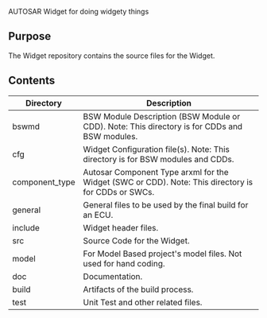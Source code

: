 
AUTOSAR Widget for doing widgety things

## Purpose
 The Widget repository contains the source files for the Widget.

## Contents

Directory | Description
----------|------------
bswmd | BSW Module Description (BSW Module or CDD).  Note: This directory is for CDDs and BSW modules.
cfg | Widget Configuration file(s).  Note: This directory is for BSW modules and CDDs.
component_type | Autosar Component Type arxml for the Widget (SWC or CDD).  Note: This directory is for CDDs or SWCs.
general | General files to be used by the final build for an ECU.
include | Widget header files.
src | Source Code for the Widget.
model | For Model Based project's model files.  Not used for hand coding.
doc | Documentation.
build | Artifacts of the build process.
test | Unit Test and other related files.  
